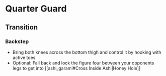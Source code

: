 # Quarter Guard
## Transition
### Backstep
* Bring both knees across the bottom thigh and control it by hooking with active toes
* Optional: Fall back and lock the figure four between your opponents legs to get into [[ashi_garami#Cross Inside Ashi|Honey Hole]]
